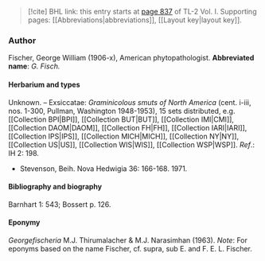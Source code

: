 > [!cite] BHL link: this entry starts at [page 837](https://www.biodiversitylibrary.org/page/33120968) of TL-2 Vol. I.
> Supporting pages: [[Abbreviations|abbreviations]], [[Layout key|layout key]].

### Author

Fischer, George William (1906-x), American phytopathologist. 
**Abbreviated name**: *G. Fisch.*

#### Herbarium and types

Unknown. – Exsiccatae: *Graminicolous smuts of North America* (cent. i-iii, nos. 1-300, Pullman, Washington 1948-1953), 15 sets distributed, e.g. [[Collection BPI|BPI]], [[Collection BUT|BUT]], [[Collection IMI|CMI]], [[Collection DAOM|DAOM]], [[Collection FH|FH]], [[Collection IARI|IARI]], [[Collection IPS|IPS]], [[Collection MICH|MICH]], [[Collection NY|NY]], [[Collection US|US]], [[Collection WIS|WIS]], [[Collection WSP|WSP]].
*Ref*.: IH 2: 198.
- Stevenson, Beih. Nova Hedwigia 36: 166-168. 1971.

#### Bibliography and biography

Barnhart 1: 543; Bossert p. 126.

#### Eponymy

*Georgefischeria* M.J. Thirumalacher & M.J. Narasimhan (1963). *Note*: For eponyms based on the name Fischer, cf. supra, sub E. and F. E. L. Fischer.

